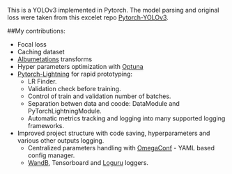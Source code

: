 This is a YOLOv3 implemented in Pytorch.
The model parsing and original loss were taken from this excelet repo [Pytorch-YOLOv3](https://github.com/eriklindernoren/PyTorch-YOLOv3).

##My contributions:
* Focal loss
* Caching dataset
* [Albumetations](https://albumentations.ai/docs/getting_started/bounding_boxes_augmentation/) transforms
* Hyper parameters optimization with [Optuna](https://optuna.readthedocs.io/en/stable/)
* [Pytorch-Lightning](https://pytorch-lightning.readthedocs.io/en/stable/starter/new-project.html) for rapid prototyping:
    * LR Finder.
    * Validation check before training.
    * Control of train and validation number of batches.
    * Separation betwen data and coode: DataModule and PyTorchLightningModule.
    * Automatic metrics tracking and logging into many supported logging frameworks.
* Improved project structure with code saving, hyperparameters and various other outputs logging.
    * Centralized parameters handling with [OmegaConf](https://omegaconf.readthedocs.io/en/2.0_branch/) - YAML based config manager.
    * [WandB](https://docs.wandb.ai/), Tensorboard and [Loguru](https://loguru.readthedocs.io/en/stable/) loggers.
       